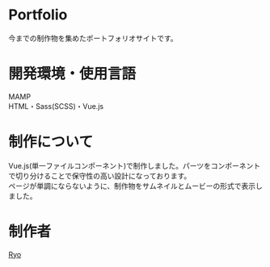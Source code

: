 # Portfolio
今までの制作物を集めたポートフォリオサイトです。

# 開発環境・使用言語
MAMP
<br>
HTML・Sass(SCSS)・Vue.js

# 制作について
Vue.js(単一ファイルコンポーネント)で制作しました。パーツをコンポーネントで切り分けることで保守性の高い設計になっております。
<br>
ページが単調にならないように、制作物をサムネイルとムービーの形式で表示しました。

# 制作者
[Ryo](https://github.com/Ryo-the-Dog/)<br>

